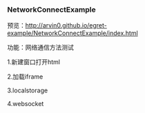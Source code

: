 
### NetworkConnectExample

预览：http://arvin0.github.io/egret-example/NetworkConnectExample/index.html

功能：网络通信方法测试

1.新建窗口打开html

2.加载iframe

3.localstorage

4.websocket


